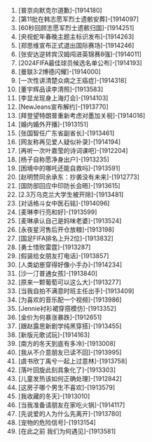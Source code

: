 
1. [普京向默克尔道歉]-[1914180]
1. [第11批在韩志愿军烈士遗骸安葬]-[1914097]
1. [60秒回顾志愿军烈士遗骸归国]-[1914251]
1. [央视蛇年春晚主题主标识发布]-[1914263]
1. [郑思维宣布正式退出国际赛场]-[1914246]
1. [张安达逆转宾汉姆闯进英锦赛8强]-[1914011]
1. [2024FIFA最佳球员候选名单公布]-[1914193]
1. [曼联3:2博德闪耀]-[1914000]
1. [一次性讲清楚众病之王癌症]-[1914318]
1. [董宇辉品读李清照]-[1913583]
1. [李显龙现身上海灯会]-[1914103]
1. [NewJeans宣布解约]-[1913770]
1. [拜登望特朗普重新考虑对墨加关税]-[1914016]
1. [婚内婚外开播]-[1913151]
1. [张国智任广东省副省长]-[1913461]
1. [网友称再见爱人疑似补录]-[1914194]
1. [再听一次叶嘉莹的诗词课吧]-[1912204]
1. [杨子自称愿净身出户]-[1913235]
1. [困境中的哪吒还能自救吗]-[1913591]
1. [赵明赞同余承东：抄袭没有未来]-[1912773]
1. [国防部回应中印防长会晤]-[1913615]
1. [2.3万乌克兰大学生被开除]-[1913481]
1. [对话格斗女中医石铭]-[1914096]
1. [麦琳李行亮和好]-[1913599]
1. [麦琳承认自己是妈味老婆]-[1913524]
1. [永夜星河售后开仓放粮]-[1913198]
1. [国足FIFA排名上升2位]-[1913832]
1. [勇士惜败雷霆]-[1913287]
1. [假装给女朋友打电话]-[1913857]
1. [人类幼崽穿得好像小手办]-[1914234]
1. [沙一汀普通女孩]-[1913840]
1. [原来一颗葡萄可以这么大]-[1913277]
1. [当我自拍不满意时班主任出手]-[1913409]
1. [为喜欢的音乐配一个视频]-[1913986]
1. [Jennie衬衫裙穿搭模仿]-[1913352]
1. [金价为何暴涨暴跌]-[1912651]
1. [跟赵露思新剧学纯黑穿搭]-[1913455]
1. [新版元歌试玩]-[1914163]
1. [南方的冬天到底有多冷]-[1913008]
1. [我从不介意朋友已读不回]-[1913995]
1. [虞书欣丁禹兮一起上过意林]-[1913758]
1. [落叶回旋此刻具象化了]-[1913303]
1. [儿童发热该如何正确处理]-[1912842]
1. [这房子哪个男生不喜欢]-[1913579]
1. [我收藏的冬天]-[1913010]
1. [当我准备请朋友在家吃火锅]-[1914117]
1. [先说爱的人为什么先离开]-[1913780]
1. [宠物的危险信号]-[1913154]
1. [在此之前 我们为何遇见]-[1913581]
